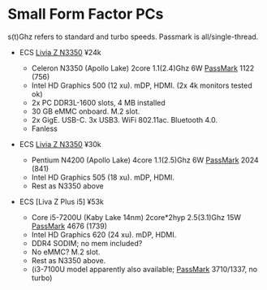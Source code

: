Small Form Factor PCs
=====================

s(t)Ghz refers to standard and turbo speeds. Passmark is all/single-thread.

* ECS [Livia Z N3350] ¥24k
  * Celeron N3350 (Apollo Lake) 2core 1.1(2.4)Ghz 6W [PassMark] 1122 (756)
  * Intel HD Graphics 500 (12 xu). mDP, HDMI. (2x 4k monitors tested ok)
  * 2x PC DDR3L-1600 slots, 4 MB installed
  * 30 GB eMMC onboard. M.2 slot.
  * 2x GigE. USB-C. 3x USB3. WiFi 802.11ac. Bluetooth 4.0.
  * Fanless

* ECS [Livia Z N3350] ¥30k
  * Pentium N4200 (Apollo Lake) 4core 1.1(2.5)Ghz 6W [PassMark] 2024 (841)
  * Intel HD Graphics 505 (18 xu). mDP, HDMI.
  * Rest as N3350 above

* ECS [Liva Z Plus i5] ¥53k
  * Core i5-7200U (Kaby Lake 14nm) 2core*2hyp 2.5(3.1)Ghz 15W [PassMark] 4676 (1739)
  * Intel HD Graphics 620 (24 xu). mDP, HDMI.
  * DDR4 SODIM; no mem included?
  * No eMMC? M.2 slot.
  * Rest as N3350 above.
  * (i3-7100U model apparently also available; [PassMark] 3710/1337, no turbo)



[Livia Z N3350]: https://www.amazon.co.jp/dp/B01N5MHCN9/
[Livia Z N4200]: https://www.amazon.co.jp/dp/B01MS4M6NT/
[PassMark]: https://www.cpubenchmark.net/compare.php?cmp[]=2886&cmp[]=2895&cmp[]=2865
